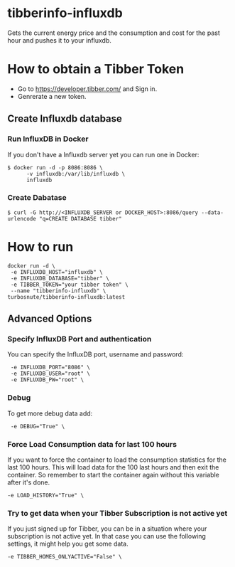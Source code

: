 # tibberinfo-influxdb
Gets the current energy price and the consumption and cost for the past hour and pushes it to your influxdb.

# How to obtain a Tibber Token
- Go to https://developer.tibber.com/ and Sign in.
- Genrerate a new token.

## Create Influxdb database

### Run InfluxDB in Docker
If you don't have a Influxdb server yet you can run one in Docker:
```
$ docker run -d -p 8086:8086 \
      -v influxdb:/var/lib/influxdb \
      influxdb
```

### Create Dabatase
```
$ curl -G http://<INFLUXDB_SERVER or DOCKER_HOST>:8086/query --data-urlencode "q=CREATE DATABASE tibber"
```

# How to run
```
docker run -d \
 -e INFLUXDB_HOST="influxdb" \
 -e INFLUXDB_DATABASE="tibber" \
 -e TIBBER_TOKEN="your tibber token" \
 --name "tibberinfo-influxdb" \
turbosnute/tibberinfo-influxdb:latest
```

## Advanced Options

### Specify InfluxDB Port and authentication
You  can specify the InfluxDB port, username and password:
```
 -e INFLUXDB_PORT="8086" \
 -e INFLUXDB_USER="root" \
 -e INFLUXDB_PW="root" \
```
### Debug
To get more debug data add:
```
 -e DEBUG="True" \
```
### Force Load Consumption data for last 100 hours
If you want to force the container to load the consumption statistics for the last 100 hours. This will load data for the 100 last hours and then exit the container. So remember to start the container again without this variable after it's done.
```
-e LOAD_HISTORY="True" \
```

### Try to get data when your Tibber Subscription is not active yet
If you just signed up for Tibber, you can be in a situation where your subscription is not active yet. In that case you can use the following settings, it might help you get some data.
```
-e TIBBER_HOMES_ONLYACTIVE="False" \
```
